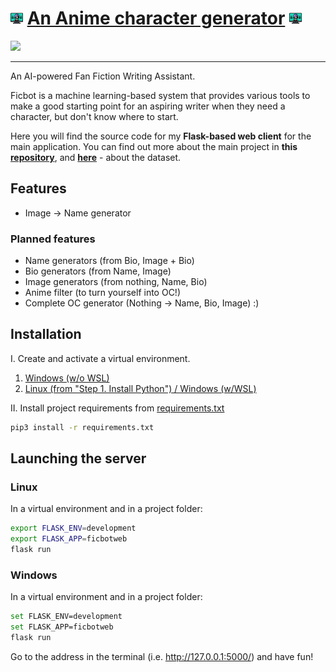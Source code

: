 <h1><img alt="anime" title="anime" width="20px" src="https://raw.githubusercontent.com/Pythonimous/Pythonimous/main/assets/anime.png">  <a href="https://ficbotweb.com/">An Anime character generator</a>  <img alt="anime" title="anime" width="20px" src="https://raw.githubusercontent.com/Pythonimous/Pythonimous/main/assets/anime.png"></h1>
<img src="https://raw.githubusercontent.com/Pythonimous/Pythonimous/main/assets/gifs/namegen.gif" width="700" />

------
An AI-powered Fan Fiction Writing Assistant.

Ficbot is a machine learning-based system that provides various tools to make a good starting point for an aspiring writer when they need a character, but don't know where to start.

Here you will find the source code for my **Flask-based web client** for the main application. You can find out more about the main project in **this [repository](https://github.com/Pythonimous/ficbot)**, and **[here](https://www.kaggle.com/dataset/37798ba55fed88400b584cd0df4e784317eb7a6708e02fd5a650559fb4598353)** - about the dataset.
## Features
- Image -> Name generator

### Planned features
- Name generators (from Bio, Image + Bio)
- Bio generators (from Name, Image)
- Image generators (from nothing, Name, Bio)
- Anime filter (to turn yourself into OC!)
- Complete OC generator (Nothing -> Name, Bio, Image) :)

## Installation
I. Create and activate a virtual environment.

1. [Windows (w/o WSL)](https://mothergeo-py.readthedocs.io/en/latest/development/how-to/venv-win.html)
2. [Linux (from "Step 1. Install Python") / Windows (w/WSL)](https://www.liquidweb.com/kb/how-to-setup-a-python-virtual-environment-on-windows-10/)


II. Install project requirements from [requirements.txt](https://github.com/Pythonimous/ficbot/blob/main/requirements.txt)
```bash
pip3 install -r requirements.txt
```

## Launching the server
### Linux
In a virtual environment and in a project folder:
```bash
export FLASK_ENV=development
export FLASK_APP=ficbotweb
flask run
```
### Windows
In a virtual environment and in a project folder:
```bash
set FLASK_ENV=development
set FLASK_APP=ficbotweb
flask run
```
Go to the address in the terminal (i.e. http://127.0.0.1:5000/) and have fun!
